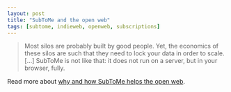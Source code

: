 ```yaml
---
layout: post
title: "SubToMe and the open web"
tags: [subtome, indieweb, openweb, subscriptions]
---
```


> Most silos are probably built by good people. Yet, the economics of these silos are such that they need to lock your data in order to scale. [...] SubToMe is not like that: it does not run on a server, but in your browser, fully. 

Read more about [why and how SubToMe helps the open web](http://docs.subtome.com/2014/03/17/subtome-openweb/).
